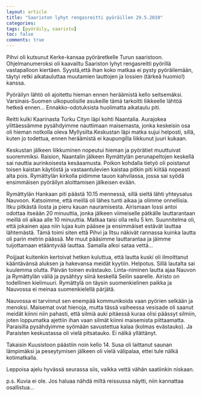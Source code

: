 ```yaml
---
layout: article
title: "Saariston lyhyt rengasreitti pyöräillen 29.5.2010"
categories:
tags: [pyöräily, saaristo]
toc: false
comments: true
---
```


Pihvi oli kutsunut Kerke-kansaa pyöräretkelle Turun saaristoon.
Ohjelmanumeroksi oli kaavailtu Saariston lyhyt rengasreitti pyörillä
vastapalloon kiertäen. Syystä,että ihan koko matkaa ei pysty
pyöräilemään, täytyi retki aikatauluttaa muutamien lauttojen ja lossien
(tärkeä huomio!) kanssa.

Pyöräilyn lähtö oli ajoitettu hieman ennen heräämistä kello seitsemäksi.
Varsinais-Suomen ulkopuolisille asukeille tämä tarkoitti liikkeelle
lähtöä hetkeä ennen... Ennakko-odotuksista huolimatta aikataulu piti.

Reitti kulki Kaarinasta Turku Cityn läpi kohti Naantalia. Aurajokea
ylittäessämme pysähdyimme nauttimaan maisemasta, jonka keskeisin osa oli
hieman notkolla oleva Myllysilta.Keskustan läpi matka sujui helposti,
sillä, kuten jo todettua, ennen heräämistä ei kaupungilla liikkunut
juuri kukaan.

Keskustan jälkeen liikkuminen nopeutui hieman ja pyörätiet muuttuivat
suoremmiksi. Raision, Naantalin jälkeen Rymättylän perunapeltojen
keskellä sai nauttia aurinkoisesta kesäaamusta. Poikon kohdalla tietyö
oli poistanut toisen kaistan käytöstä ja vastaantulevien kaistaa pitkin
piti kiitää nopeasti alta pois. Rymättylän kirkolla pidimme tauon
kahvilassa, jossa sai syödä ensimmäisen pyöräilyn aloittamisen jälkeisen
evään.

Rymättylän Hankaan piti päästä 10.15 mennessä, sillä sieltä lähti
yhteysalus Nauvoon. Katsoimme, että meillä oli lähes tunti aikaa ja
olimme onnellisia. Itku pitkästä ilosta ja pieru kauan nauramisesta.
Airismaan lossi antoi odottaa itseään 20 minuuttia, jonka jälkeen
viimeiselle pätkälle lauttarantaan meillä oli aikaa alle 10 minuuttia.
Matkaa taisi olla reilu 5 km. Suunnitelma oli, että jokainen ajaa niin
lujaa kuin pääsee ja ensimmäiset estävät lauttaa lähtemästä. Tämä toimi
siten että Pihvi ja Iltsu näkivät rannassa kuinka lautta oli parin
metrin päässä. Me muut pääsimme lauttarantaa ja jäimme tuijottamaan
etääntyvää lauttaa. Samalla alkoi sataa vettä...

Poijjaat kuitenkin kertoivat hetken kuluttua, että lautta kuski oli
ilmoittanut kääntävänsä aluksen ja hakevansa meidät kyytiin. Helpotus.
Sillä lautalta sai kuulemma olutta. Päivän toinen evästauko.
Linta-niminen lautta ajaa Nauvon ja Rymättylän väliä ja pysähtyy siinä
keskellä Seilin saarelle. Airisto on todellinen kielimuuri. Rymättylä on
täysin suomenkielinen paikka ja Nauvossa ei meinaa suomenkielellä
pärjätä.

Nauvossa ei tarvinnut sen enempää kommunikoida vaan pyörien selkään ja
menoksi. Maisemat ovat hienoja, mutta tässä vaiheessa vesisade oli
saanut meidät kiinni niin pahasti, että silmiä auki pitäessä kuraa olisi
päässyt silmiin, joten loppumatka ajettiin ihan vaan silmät kiinni
maisemista piittaamatta. Paraisilla pysähdyimme syömään savustettua
kalaa (kolmas evästauko). Ja Paraisten keskustassa oli vielä pitsatauko.
Ei nälkä yllättänyt.

Takaisin Kuusistoon päästiin noin kello 14. Susa oli laittanut saunan
lämpimäksi ja peseytymisen jälkeen oli vielä välipalaa, ettei tule nälkä
kotimatkalla.

Leppoisa ajelu hyvässä seurassa siis, vaikka vettä vähän saatiinkin
niskaan.

p.s. Kuvia ei ole. Jos haluaa nähdä miltä reissussa näytti, niin
kannattaa osallistua...
